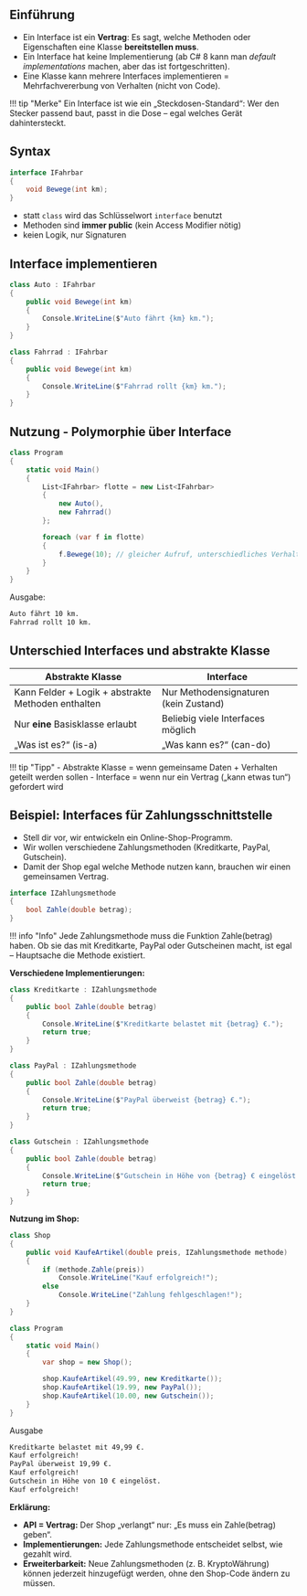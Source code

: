 ## Einführung

- Ein Interface ist ein **Vertrag**: Es sagt, welche Methoden oder Eigenschaften eine Klasse **bereitstellen muss**.
- Ein Interface hat keine Implementierung (ab C# 8 kann man *default implementations* machen, aber das ist fortgeschritten).
- Eine Klasse kann mehrere Interfaces implementieren = Mehrfachvererbung von Verhalten (nicht von Code).

!!! tip "Merke"
    Ein Interface ist wie ein „Steckdosen-Standard“: Wer den Stecker passend baut, passt in die Dose – egal welches Gerät dahintersteckt.


## Syntax

```csharp
interface IFahrbar
{
    void Bewege(int km);
}
```

- statt `class` wird das Schlüsselwort `interface` benutzt
- Methoden sind **immer public** (kein Access Modifier nötig)
- keien Logik, nur Signaturen


## Interface implementieren

```csharp
class Auto : IFahrbar
{
    public void Bewege(int km)
    {
        Console.WriteLine($"Auto fährt {km} km.");
    }
}

class Fahrrad : IFahrbar
{
    public void Bewege(int km)
    {
        Console.WriteLine($"Fahrrad rollt {km} km.");
    }
}
```

## Nutzung - Polymorphie über Interface

```csharp
class Program
{
    static void Main()
    {
        List<IFahrbar> flotte = new List<IFahrbar>
        {
            new Auto(),
            new Fahrrad()
        };

        foreach (var f in flotte)
        {
            f.Bewege(10); // gleicher Aufruf, unterschiedliches Verhalten
        }
    }
}
```

Ausgabe:

```bash
Auto fährt 10 km.
Fahrrad rollt 10 km.
```

## Unterschied Interfaces und abstrakte Klasse

| Abstrakte Klasse                                   | Interface                             |
| -------------------------------------------------- | ------------------------------------- |
| Kann Felder + Logik + abstrakte Methoden enthalten | Nur Methodensignaturen (kein Zustand) |
| Nur **eine** Basisklasse erlaubt                   | Beliebig viele Interfaces möglich     |
| „Was ist es?“ (is-a)                               | „Was kann es?“ (can-do)               |


!!! tip "Tipp"
    - Abstrakte Klasse = wenn gemeinsame Daten + Verhalten geteilt werden sollen
    - Interface = wenn nur ein Vertrag („kann etwas tun“) gefordert wird


## Beispiel: Interfaces für Zahlungsschnittstelle

- Stell dir vor, wir entwickeln ein Online-Shop-Programm.
- Wir wollen verschiedene Zahlungsmethoden (Kreditkarte, PayPal, Gutschein).
- Damit der Shop egal welche Methode nutzen kann, brauchen wir einen gemeinsamen Vertrag.

```csharp
interface IZahlungsmethode
{
    bool Zahle(double betrag);
}
```

!!! info "Info"
    Jede Zahlungsmethode muss die Funktion Zahle(betrag) haben.
    Ob sie das mit Kreditkarte, PayPal oder Gutscheinen macht, ist egal – Hauptsache die Methode existiert.

**Verschiedene Implementierungen:**

```csharp
class Kreditkarte : IZahlungsmethode
{
    public bool Zahle(double betrag)
    {
        Console.WriteLine($"Kreditkarte belastet mit {betrag} €.");
        return true;
    }
}

class PayPal : IZahlungsmethode
{
    public bool Zahle(double betrag)
    {
        Console.WriteLine($"PayPal überweist {betrag} €.");
        return true;
    }
}

class Gutschein : IZahlungsmethode
{
    public bool Zahle(double betrag)
    {
        Console.WriteLine($"Gutschein in Höhe von {betrag} € eingelöst.");
        return true;
    }
}
```

**Nutzung im Shop:**

```csharp
class Shop
{
    public void KaufeArtikel(double preis, IZahlungsmethode methode)
    {
        if (methode.Zahle(preis))
            Console.WriteLine("Kauf erfolgreich!");
        else
            Console.WriteLine("Zahlung fehlgeschlagen!");
    }
}

class Program
{
    static void Main()
    {
        var shop = new Shop();

        shop.KaufeArtikel(49.99, new Kreditkarte());
        shop.KaufeArtikel(19.99, new PayPal());
        shop.KaufeArtikel(10.00, new Gutschein());
    }
}
```

Ausgabe
```bash
Kreditkarte belastet mit 49,99 €.
Kauf erfolgreich!
PayPal überweist 19,99 €.
Kauf erfolgreich!
Gutschein in Höhe von 10 € eingelöst.
Kauf erfolgreich!
```

**Erklärung:**

- **API = Vertrag:** Der Shop „verlangt“ nur: „Es muss ein Zahle(betrag) geben“.
- **Implementierungen:** Jede Zahlungsmethode entscheidet selbst, wie gezahlt wird.
- **Erweiterbarkeit:** Neue Zahlungsmethoden (z. B. KryptoWährung) können jederzeit hinzugefügt werden, ohne den Shop-Code ändern zu müssen.
